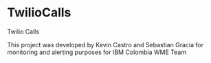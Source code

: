# TwilioCalls
Twilio Calls

This project was developed by Kevin Castro and Sebastian Gracia for monitoring and alerting purposes for IBM Colombia WME Team
